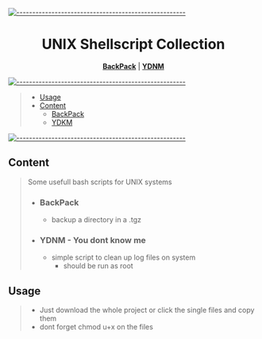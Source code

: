 [![-----------------------------------------------------](https://raw.githubusercontent.com/andreasbm/readme/master/assets/lines/colored.png)](#-)

<strong><h1 align='center'>UNIX Shellscript Collection</h1></strong>
<p align="center">
<strong><a href="https://raw.githubusercontent.com/sera619/BashDIC/master/BackupGEN.sh">BackPack</a></strong>
|
<strong><a href="https://github.com/sera619/BashDIC/blob/master/YDTM.sh">YDNM</a></strong>
</p>

[![-----------------------------------------------------](https://raw.githubusercontent.com/andreasbm/readme/master/assets/lines/colored.png)](#-)

> - [Usage](##Usage)
> - [Content](#Content)
>   - [BackPack](BackupGEN.sh)
>   - [YDKM](YDNM.sh)

[![-----------------------------------------------------](https://raw.githubusercontent.com/andreasbm/readme/master/assets/lines/colored.png)](#-)

## Content ##

> Some usefull bash scripts for UNIX systems
>
> - ### BackPack ###
>
>   - backup a directory in a .tgz
>
> - ### YDNM - You dont know me ###
>
>   - simple script to clean up log files on system 
>       - should be run as root

## Usage ##

> - Just download the whole project or click the single files and copy them
> - dont forget chmod u+x on the files
